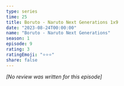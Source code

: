 ```yaml
---
type: series
time: 25
title: Boruto - Naruto Next Generations 1x9
date: "2023-08-24T00:00:00"
name: "Boruto - Naruto Next Generations"
season: 1
episode: 9
rating: 3
ratingEmoji: "⭐️⭐️⭐️"
share: false
---
```


_[No review was written for this episode]_
